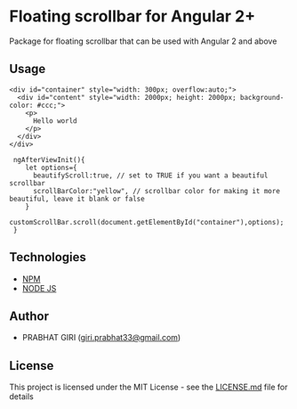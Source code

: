 # Floating scrollbar for Angular 2+

Package for floating scrollbar that can be used with Angular 2 and above


## Usage

```
<div id="container" style="width: 300px; overflow:auto;">
  <div id="content" style="width: 2000px; height: 2000px; background-color: #ccc;">
    <p>
      Hello world
    </p>
  </div>
</div>

 ngAfterViewInit(){
    let options={
      beautifyScroll:true, // set to TRUE if you want a beautiful scrollbar
      scrollBarColor:"yellow", // scrollbar color for making it more beautiful, leave it blank or false
    }
   customScrollBar.scroll(document.getElementById("container"),options);
 }

```



## Technologies

* [NPM](https://www.npmjs.com/)
* [NODE JS](https://nodejs.org/en/)

## Author

* PRABHAT GIRI (giri.prabhat33@gmail.com)

## License

This project is licensed under the MIT License - see the [LICENSE.md](LICENSE.md) file for details

